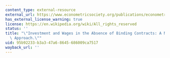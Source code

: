 ```yaml
---
content_type: external-resource
external_url: https://www.econometricsociety.org/publications/econometrica/1984/03/01/investment-and-wages-absence-binding-contracts-nash-bargaining
has_external_license_warning: true
license: https://en.wikipedia.org/wiki/All_rights_reserved
status: ''
title: "\"Investment and Wages in the Absence of Binding Contracts: A Nash\_Bargaining\
  \ Approach.\""
uid: 95b92233-b3a3-47a6-8645-686009ca7517
wayback_url: ''
---
```

